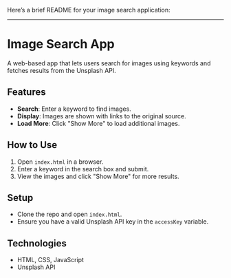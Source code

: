 Here’s a brief README for your image search application:

---

# Image Search App

A web-based app that lets users search for images using keywords and fetches results from the Unsplash API.

## Features

- **Search**: Enter a keyword to find images.
- **Display**: Images are shown with links to the original source.
- **Load More**: Click "Show More" to load additional images.

## How to Use

1. Open `index.html` in a browser.
2. Enter a keyword in the search box and submit.
3. View the images and click "Show More" for more results.

## Setup

- Clone the repo and open `index.html`.
- Ensure you have a valid Unsplash API key in the `accessKey` variable.

## Technologies

- HTML, CSS, JavaScript
- Unsplash API
